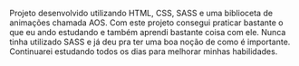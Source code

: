 Projeto desenvolvido utilizando HTML, CSS, SASS e uma biblioceta de animações chamada AOS. Com este projeto consegui praticar bastante o que eu ando estudando e também aprendi bastante coisa com ele. Nunca tinha utilizado SASS e já deu pra ter uma boa noção de como é importante. Continuarei estudando todos os dias para melhorar minhas habilidades.
